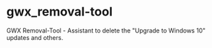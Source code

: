 # gwx_removal-tool
GWX Removal-Tool - Assistant to delete the "Upgrade to Windows 10" updates and others.
